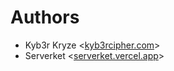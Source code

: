 # Authors

- Kyb3r Kryze <[kyb3rcipher.com](https://kyb3rvizsla.com)>
- Serverket <[serverket.vercel.app](https://serverket.vercel.app)>
